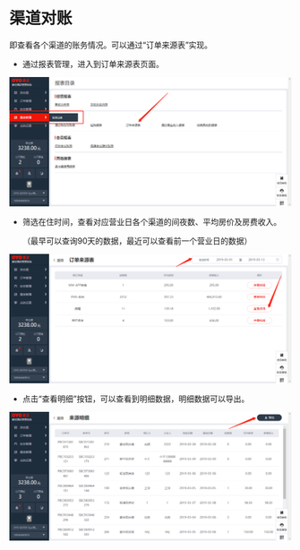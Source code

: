 # 渠道对账

即查看各个渠道的账务情况。可以通过“订单来源表”实现。

* 通过报表管理，进入到订单来源表页面。

![](../../../.gitbook/assets/image%20%28211%29.png)

* 筛选在住时间，查看对应营业日各个渠道的间夜数、平均房价及房费收入。

  （最早可以查询90天的数据，最近可以查看前一个营业日的数据）

![](../../../.gitbook/assets/image%20%28243%29.png)

* 点击“查看明细”按钮，可以查看到明细数据，明细数据可以导出。

![](../../../.gitbook/assets/image%20%28298%29.png)

